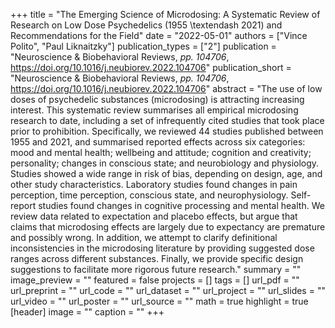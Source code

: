 +++
title = "The Emerging Science of Microdosing: A Systematic Review of Research on Low Dose Psychedelics (1955 \textendash 2021) and Recommendations for the Field"
date = "2022-05-01"
authors = ["Vince Polito", "Paul Liknaitzky"]
publication_types = ["2"]
publication = "Neuroscience & Biobehavioral Reviews, _pp. 104706_, https://doi.org/10.1016/j.neubiorev.2022.104706"
publication_short = "Neuroscience & Biobehavioral Reviews, _pp. 104706_, https://doi.org/10.1016/j.neubiorev.2022.104706"
abstract = "The use of low doses of psychedelic substances (microdosing) is attracting increasing interest. This systematic review summarises all empirical microdosing research to date, including a set of infrequently cited studies that took place prior to prohibition. Specifically, we reviewed 44 studies published between 1955 and 2021, and summarised reported effects across six categories: mood and mental health; wellbeing and attitude; cognition and creativity; personality; changes in conscious state; and neurobiology and physiology. Studies showed a wide range in risk of bias, depending on design, age, and other study characteristics. Laboratory studies found changes in pain perception, time perception, conscious state, and neurophysiology. Self-report studies found changes in cognitive processing and mental health. We review data related to expectation and placebo effects, but argue that claims that microdosing effects are largely due to expectancy are premature and possibly wrong. In addition, we attempt to clarify definitional inconsistencies in the microdosing literature by providing suggested dose ranges across different substances. Finally, we provide specific design suggestions to facilitate more rigorous future research."
summary = ""
image_preview = ""
featured = false
projects = []
tags = []
url_pdf = ""
url_preprint = ""
url_code = ""
url_dataset = ""
url_project = ""
url_slides = ""
url_video = ""
url_poster = ""
url_source = ""
math = true
highlight = true
[header]
image = ""
caption = ""
+++
